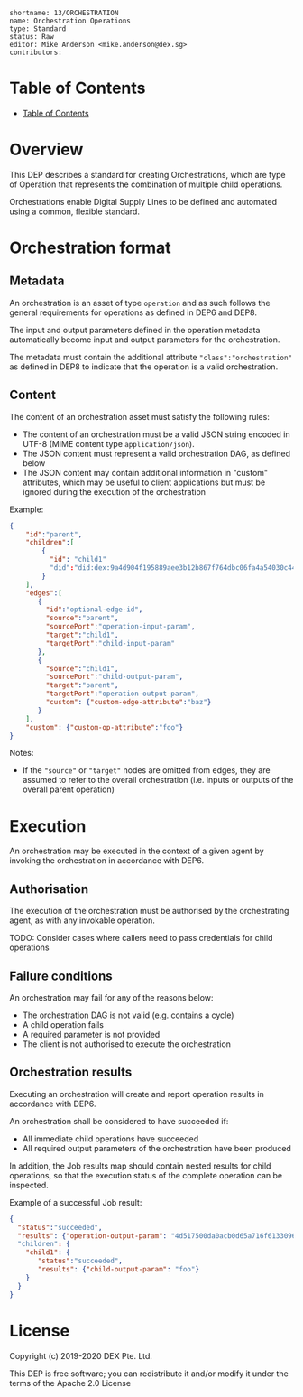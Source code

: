 ```
shortname: 13/ORCHESTRATION
name: Orchestration Operations
type: Standard
status: Raw
editor: Mike Anderson <mike.anderson@dex.sg>
contributors: 
```


Table of Contents
=================

   * [Table of Contents](#table-of-contents)


# Overview

This DEP describes a standard for creating Orchestrations, which are type of Operation that 
represents the combination of multiple child operations.

Orchestrations enable Digital Supply Lines to be defined and automated using a common, flexible 
standard.

# Orchestration format

## Metadata

An orchestration is an asset of type `operation` and as such follows the general requirements for
operations as defined in DEP6 and DEP8.

The input and output parameters defined in the operation metadata automatically become input and 
output parameters for the orchestration.

The metadata must contain the additional attribute `"class":"orchestration"` as defined in DEP8 to
indicate that the operation is a valid orchestration.

## Content

The content of an orchestration asset must satisfy the following rules:
- The content of an orchestration must be a valid JSON string encoded in UTF-8 (MIME content type
`application/json`).
- The JSON content must represent a valid orchestration DAG, as defined below
- The JSON content may contain additional information in "custom" attributes, which may be useful
to client applications but must be ignored during the execution of the orchestration

Example:

```json
{
    "id":"parent",
	"children":[
		{
		  "id": "child1"
		  "did":"did:dex:9a4d904f195889aee3b12b867f764dbc06fa4a54030c44b6f805c70f85cb05e7/bd41ffa50baf8fddbfead91c426de45fcaa474773a9278d63bcaa10200591362"
		}
	],
	"edges":[
	   {
	     "id":"optional-edge-id",
	     "source":"parent",
	     "sourcePort":"operation-input-param", 
	     "target":"child1",
	     "targetPort":"child-input-param"
	   },
	   {
	     "source":"child1",
	     "sourcePort":"child-output-param",
	     "target":"parent",
	     "targetPort":"operation-output-param", 
	     "custom": {"custom-edge-attribute":"baz"}
	   }
	],
	"custom": {"custom-op-attribute":"foo"}
}
```

Notes:
- If the `"source"` or `"target"` nodes are omitted from edges, they are assumed to refer to the
overall orchestration (i.e. inputs or outputs of the overall parent operation) 

# Execution

An orchestration may be executed in the context of a given agent by invoking the orchestration in 
accordance with DEP6.

## Authorisation

The execution of the orchestration must be authorised by the orchestrating agent, as with any 
invokable operation.

TODO: Consider cases where callers need to pass credentials for child operations

## Failure conditions

An orchestration may fail for any of the reasons below:
- The orchestration DAG is not valid (e.g. contains a cycle)
- A child operation fails
- A required parameter is not provided
- The client is not authorised to execute the orchestration

## Orchestration results

Executing an orchestration will create and report operation results in accordance with DEP6. 

An orchestration shall be considered to have succeeded if:
- All immediate child operations have succeeded
- All required output parameters of the orchestration have been produced

In addition, the Job results map should contain nested results for child operations, so that
the execution status of the complete operation can be inspected.

Example of a successful Job result:

```json
{ 
  "status":"succeeded",
  "results": {"operation-output-param": "4d517500da0acb0d65a716f61330969334630363ce4a6a9d39691026ac7908ea"}
  "children": {
    "child1": {
       "status":"succeeded",
       "results": {"child-output-param": "foo"}
    }
  }
}
```

# License

Copyright (c) 2019-2020 DEX Pte. Ltd.

This DEP is free software; you can redistribute it and/or modify it under the terms of the Apache 2.0 License
